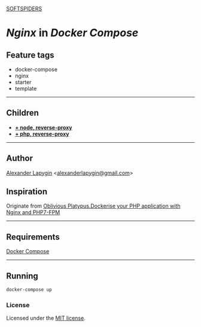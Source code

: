 [SOFTSPIDERS](https://github.com/softspiders/softspiders)

# *Nginx* in *Docker Compose*

## Feature tags

- docker-compose
- nginx
- starter
- template

---

## Children

- [**+ node, reverse-proxy**](https://github.com/softspiders/nginx-revproxy_node_docker-compose)
- [**+ php, reverse-proxy**](https://github.com/softspiders/nginx-revproxy_php_docker-compose)

---

## Author

[Alexander Lapygin](https://github.com/AlexanderLapygin) <<alexanderlapygin@gmail.com>>

## Inspiration

Originate from [Oblivious Platypus.Dockerise your PHP application with Nginx and PHP7-FPM](http://geekyplatypus.com/dockerise-your-php-application-with-nginx-and-php7-fpm/)

---

## Requirements

[Docker Compose](https://docs.docker.com/compose/install/)


---

## Running

```sh
docker-compose up
```

### License

Licensed under the [MIT license](./LICENSE).
